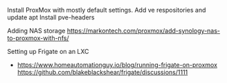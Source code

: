 Install ProxMox with mostly default settings.
Add ve respositories and update apt
Install pve-headers

Adding NAS storage
https://markontech.com/proxmox/add-synology-nas-to-proxmox-with-nfs/

Setting up Frigate on an LXC
* https://www.homeautomationguy.io/blog/running-frigate-on-proxmox
https://github.com/blakeblackshear/frigate/discussions/1111

